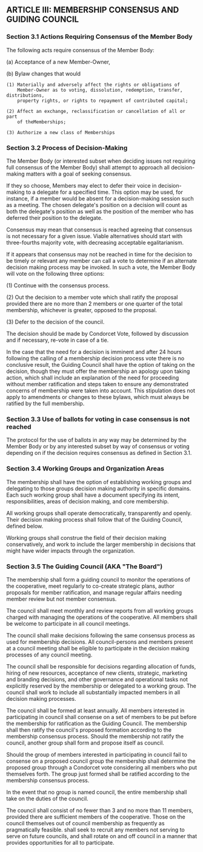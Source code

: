 ## ARTICLE III:  MEMBERSHIP CONSENSUS AND GUIDING COUNCIL

### Section 3.1  Actions Requiring Consensus of the Member Body

The following acts require consensus of the Member Body:

(a)	Acceptance of a new Member-Owner,

(b)	Bylaw changes that would

	(1)	Materially and adversely affect the rights or obligations of
        Member-Owner as to voting, dissolution, redemption, transfer, distributions,
        property rights, or rights to repayment of contributed capital;

	(2)	Affect an exchange, reclassification or cancellation of all or part
        of theMemberships;

	(3)	Authorize a new class of Memberships

### Section 3.2  Process of Decision-Making

The Member Body (or interested subset when deciding issues not requiring full
consensus of the Member Body) shall attempt to approach all decision-making
matters with a goal of seeking consensus.

If they so choose, Members may elect to defer their voice in decision-making to
a delegate for a specified time. This option may be used, for instance, if a
member would be absent for a decision-making session such as a meeting. The
chosen delegate's position on a decision will count as both the delegate's
position as well as the position of the member who has deferred their position
to the delegate.

Consensus may mean that consensus is reached agreeing that consensus is not
necessary for a given issue. Viable alternatives should start with three-fourths
majority vote, with decreasing acceptable egalitarianism.

If it appears that consensus may not be reached in time for the decision to be
timely or relevant any member can call a vote to determine if an alternate
decision making process may be invoked. In such a vote, the Member Body will
vote on the following three options:

(1) Continue with the consensus process.

(2) Out the decision to a member vote which shall ratify the proposal provided
there are no more than 2 members or one quarter of the total membership,
whichever is greater, opposed to the proposal.

(3) Defer to the decision of the council.

The decision should be made by Condorcet Vote, followed by discussion and if
necessary, re-vote in case of a tie.

In the case that the need for a decision is imminent and after 24 hours following
the calling of a membership decision process vote there is no conclusive result,
the Guiding Council shall have the option of taking on the decision, though they
must offer the membership an apology upon taking action, which shall include an
explanation of the need for proceeding without member ratification and steps
taken to ensure any demonstrated concerns of membership were taken into 
account. This stipulation does not apply to amendments or changes to these 
bylaws, which must always be ratified by the full membership.

### Section 3.3  Use of ballots for voting in case consensus is not reached

The protocol for the use of ballots in any way may be determined by the Member
Body or by any interested subset by way of consensus or voting depending on if
the decision requires consensus as defined in Section 3.1.

### Section 3.4 Working Groups and Organization Areas

The membership shall have the option of establishing working groups and
delegating to those groups decision making authority in specific domains. Each
such working group shall have a document specifying its intent, responsibilities,
areas of decision making, and core membership.

All working groups shall operate democratically, transparently and openly. Their
decision making process shall follow that of the Guiding Council, defined below.

Working groups shall construe the field of their decision making conservatively, 
and work to include the larger membership in decisions that might have wider
impacts through the organization.

### Section 3.5 The Guiding Council (AKA "The Board")

The membership shall form a guiding council to monitor the operations of the
cooperative, meet regularly to co-create strategic plans, author proposals for
member ratification, and manage regular affairs needing member review but not
member consensus.

The council shall meet monthly and review reports from all working groups
charged with managing the operations of the cooperative. All members shall be
welcome to participate in all council meetings.

The council shall make decisions following the same consensus process as used
for membership decisions. All council-persons and members present at a council
meeting shall be eligible to participate in the decision making processes of any
council meeting.

The council shall be responsible for decisions regarding allocation of funds,
hiring of new resources, acceptance of new clients, strategic, marketing and
branding decisions, and other governance and operational tasks not explicitly
reserved by the membership or delegated to a working group. The council shall
work to include all substantially impacted members in all decision making 
processes.

The council shall be formed at least annually. All members interested in 
participating in council shall consense on a set of members to be put before the 
membership for ratification as the Guiding Council. The membership shall then 
ratify the council's proposed formation according to the membership consensus 
process. Should the membership not ratify the council, another group shall form 
and propose itself as council.

Should the group of members interested in participating in council fail to
consense on a proposed council group the membership shall determine the
proposed group through a Condorcet vote considering all members who put
themselves forth. The group just formed shall be ratified according to the
membership consensus process.

In the event that no group is named council, the entire membership shall take
on the duties of the council.

The council shall consist of no fewer than 3 and no more than 11 members,
provided there are sufficient members of the cooperative. Those on the council
themselves out of council membership as frequently as pragmatically feasible. 
shall seek to recruit any members not serving to serve on future councils, and 
shall rotate on and off council in a manner that provides opportunities for all to 
participate.
